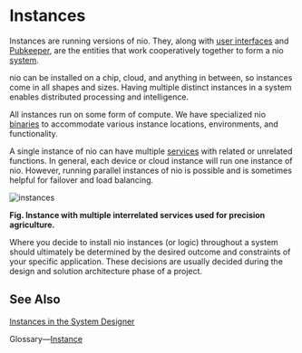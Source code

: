 # Instances

Instances are running versions of nio. They, along with [user interfaces](/ui/README.md) and [Pubkeeper](/pubkeeper/README.md), are the entities that work cooperatively together to form a nio [system](/systems/README.md).

nio can be installed on a chip, cloud, and anything in between, so instances come in all shapes and sizes. Having multiple distinct instances in a system enables distributed processing and intelligence.

All instances run on some form of compute. We have specialized nio [binaries](/binaries/README.md) to accommodate various instance locations, environments, and functionality.

A single instance of nio can have multiple [services](/services/README.md) with related or unrelated functions. In general, each device or cloud instance will run one instance of nio. However, running parallel instances of nio is possible and is sometimes helpful for failover and load balancing.

![instances](/img/intro-instance.png)

**Fig. Instance with multiple interrelated services used for precision agriculture.**

Where you decide to install nio instances (or logic) throughout a system should ultimately be determined by the desired outcome and constraints of your specific application. These decisions are usually decided during the design and solution architecture phase of a project.

## See Also
[Instances in the System Designer](/system-designer/designer-tasks.html#instance)

Glossary—[Instance](/glossary#instance)
